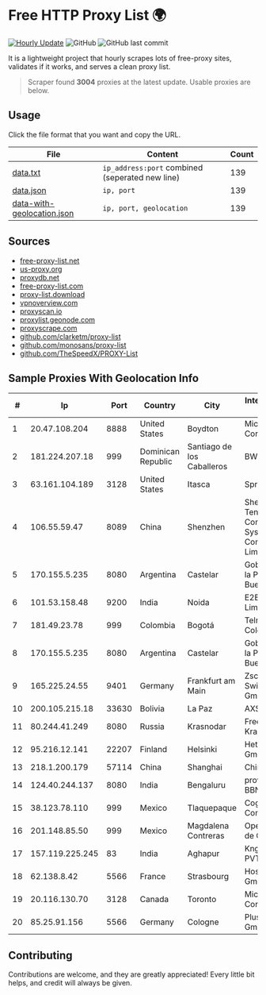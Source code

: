 
# Free HTTP Proxy List 🌍

[![Hourly Update](https://github.com/mertguvencli/http-proxy-list/actions/workflows/main.yml/badge.svg?branch=main)](https://github.com/mertguvencli/http-proxy-list/actions/workflows/main.yml)
![GitHub](https://img.shields.io/github/license/mertguvencli/http-proxy-list)
![GitHub last commit](https://img.shields.io/github/last-commit/mertguvencli/http-proxy-list)

It is a lightweight project that hourly scrapes lots of free-proxy sites, validates if it works, and serves a clean proxy list.


> Scraper found **3004** proxies at the latest update. Usable proxies are below.

## Usage

Click the file format that you want and copy the URL.


|File|Content|Count|
|----|-------|-----|
|[data.txt](https://raw.githubusercontent.com/mertguvencli/http-proxy-list/main/proxy-list/data.txt)|`ip_address:port` combined (seperated new line)|139|
|[data.json](https://raw.githubusercontent.com/mertguvencli/http-proxy-list/main/proxy-list/data.json)|`ip, port`|139|
|[data-with-geolocation.json](https://raw.githubusercontent.com/mertguvencli/http-proxy-list/main/proxy-list/data-with-geolocation.json)|`ip, port, geolocation`|139|

## Sources

* [free-proxy-list.net](https://free-proxy-list.net)
* [us-proxy.org](https://www.us-proxy.org)
* [proxydb.net](http://proxydb.net)
* [free-proxy-list.com](https://free-proxy-list.com/?page=&port=&type%5B%5D=http&type%5B%5D=https&up_time=0&search=Search)
* [proxy-list.download](https://www.proxy-list.download/HTTP)
* [vpnoverview.com](https://vpnoverview.com/privacy/anonymous-browsing/free-proxy-servers)
* [proxyscan.io](https://www.proxyscan.io)
* [proxylist.geonode.com](https://proxylist.geonode.com/api/proxy-list?limit=300&page=1&sort_by=lastChecked&sort_type=desc&protocols=http,https)
* [proxyscrape.com](https://api.proxyscrape.com/v2/?request=displayproxies&protocol=http&timeout=10000&country=all&ssl=all&anonymity=all)
* [github.com/clarketm/proxy-list](https://raw.githubusercontent.com/clarketm/proxy-list/master/proxy-list-raw.txt)
* [github.com/monosans/proxy-list](https://raw.githubusercontent.com/monosans/proxy-list/main/proxies/http.txt)
* [github.com/TheSpeedX/PROXY-List](https://raw.githubusercontent.com/TheSpeedX/PROXY-List/master/http.txt)


## Sample Proxies With Geolocation Info

|#|Ip|Port|Country|City|Internet Service Provider|
|-|--|----|-------|----|-------------------------|
|1|20.47.108.204|8888|United States|Boydton|Microsoft Corporation|
|2|181.224.207.18|999|Dominican Republic|Santiago de los Caballeros|BW TELECOM|
|3|63.161.104.189|3128|United States|Itasca|Sprint|
|4|106.55.59.47|8089|China|Shenzhen|Shenzhen Tencent Computer Systems Company Limited|
|5|170.155.5.235|8080|Argentina|Castelar|Gobernacion de la Provincia de Buenos Aires|
|6|101.53.158.48|9200|India|Noida|E2E Networks Limited|
|7|181.49.23.78|999|Colombia|Bogotá|Telmex Colombia S.A.|
|8|170.155.5.235|8080|Argentina|Castelar|Gobernacion de la Provincia de Buenos Aires|
|9|165.225.24.55|9401|Germany|Frankfurt am Main|Zscaler Switzerland GmbH|
|10|200.105.215.18|33630|Bolivia|La Paz|AXS Bolivia S. A.|
|11|80.244.41.249|8080|Russia|Krasnodar|Freedom Krasnodar|
|12|95.216.12.141|22207|Finland|Helsinki|Hetzner Online GmbH|
|13|218.1.200.179|57114|China|Shanghai|China Telecom|
|14|124.40.244.137|8080|India|Bengaluru|provided to BBNL|
|15|38.123.78.110|999|Mexico|Tlaquepaque|Cogent Communications|
|16|201.148.85.50|999|Mexico|Magdalena Contreras|Operbes, S.A. de C.V.|
|17|157.119.225.245|83|India|Aghapur|Kngd Infosys PVT LTD|
|18|62.138.8.42|5566|France|Strasbourg|Host Europe GmbH|
|19|20.116.130.70|3128|Canada|Toronto|Microsoft Corporation|
|20|85.25.91.156|5566|Germany|Cologne|PlusServer GmbH|



## Contributing

Contributions are welcome, and they are greatly appreciated! Every
little bit helps, and credit will always be given.

